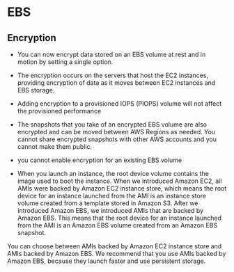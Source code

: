 # EBS
## Encryption
* You can now encrypt data stored on an EBS volume at rest and in motion by setting a single option.

* The encryption occurs on the servers that host the EC2 instances, providing encryption of data as it moves between EC2 instances and EBS storage.

* Adding encryption to a provisioned IOPS (PIOPS) volume will not affect the provisioned performance

* The snapshots that you take of an encrypted EBS volume are also encrypted and can be moved between AWS Regions as needed. You cannot share encrypted snapshots with other AWS accounts and you cannot make them public.

* you cannot enable encryption for an existing EBS volume

* When you launch an instance, the root device volume contains the image used to boot the instance. When we introduced Amazon EC2, all AMIs were backed by Amazon EC2 instance store, which means the root device for an instance launched from the AMI is an instance store volume created from a template stored in Amazon S3. After we introduced Amazon EBS, we introduced AMIs that are backed by Amazon EBS. This means that the root device for an instance launched from the AMI is an Amazon EBS volume created from an Amazon EBS snapshot.

You can choose between AMIs backed by Amazon EC2 instance store and AMIs backed by Amazon EBS. We recommend that you use AMIs backed by Amazon EBS, because they launch faster and use persistent storage.
